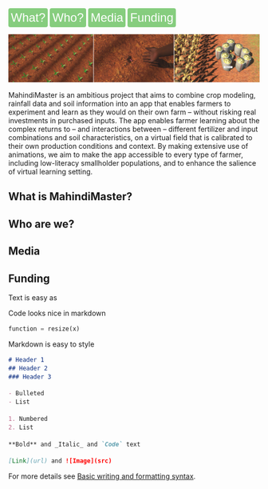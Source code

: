   <a href="#what" target="_blank">
  <button style="background-color: #109d0080; color: white; border: none; padding: 5px 5px; text-align: center; text-decoration: none;display: inline-block; font-size: 24px; border-radius: 4px;">
    What?</button></a>
<a href="#who" target="_blank">
  <button style="background-color: #109d0080; color: white; border: none; padding: 5px 5px; text-align: center; text-decoration: none;display: inline-block; font-size: 24px; border-radius: 4px;">
    Who?</button></a>
<a href="#media" target="_blank">
  <button style="background-color: #109d0080; color: white; border: none; padding: 5px 5px; text-align: center; text-decoration: none;display: inline-block; font-size: 24px; border-radius: 4px;">
   Media</button></a>
<a href="#funding" target="_blank">
  <button style="background-color: #109d0080; color: white; border: none; padding: 5px 5px; text-align: center; text-decoration: none;display: inline-block; font-size: 24px; border-radius: 4px;">
    Funding</button></a>


    
![banner](assets/img/banner-large.png)

MahindiMaster is an ambitious project that aims to combine crop modeling, rainfall data and soil information into an app that enables farmers to experiment and learn as they would on their own farm – without risking real investments in purchased inputs. The app enables farmer learning about the complex returns to – and interactions between – different fertilizer and input combinations and soil characteristics, on a virtual field that is calibrated to their own production conditions and context. By making extensive use of animations, we aim to make the app accessible to every type of farmer, including low-literacy smallholder populations, and to enhance the salience of virtual learning setting.

## What is MahindiMaster?<a id="what"></a>

## Who are we?<a id="who"></a>
	  
## Media<a id="media"></a>

## Funding<a id="funding"></a>	  
	  
	  
Text is easy as

Code looks nice in markdown
```python
function = resize(x)
```

Markdown is easy to style
```markdown
# Header 1
## Header 2
### Header 3

- Bulleted
- List

1. Numbered
2. List

**Bold** and _Italic_ and `Code` text

[Link](url) and ![Image](src)
```

For more details see [Basic writing and formatting syntax](https://docs.github.com/en/github/writing-on-github/getting-started-with-writing-and-formatting-on-github/basic-writing-and-formatting-syntax).
